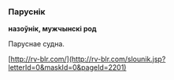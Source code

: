 ### Паруснік
**назоўнік, мужчынскі род**

Паруснае судна.

<a rel="author">[http://rv-blr.com/](http://rv-blr.com/slounik.jsp?letterId=0&maskId=0&pageId=2201)</a>
